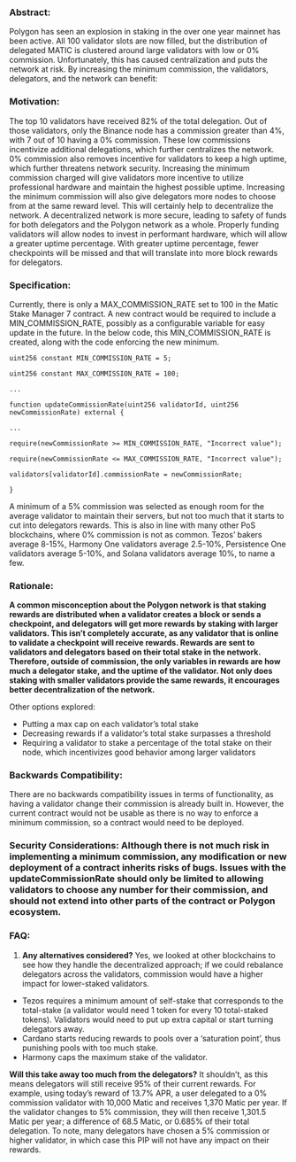 ### Abstract: 
Polygon has seen an explosion in staking in the over one year mainnet has been active. All 100 validator slots are now filled, but the distribution of delegated MATIC is clustered around large validators with low or 0% commission. Unfortunately, this has caused centralization and puts the network at risk. By increasing the minimum commission, the validators, delegators, and the network can benefit:

### Motivation: 

The top 10 validators have received 82% of the total delegation. Out of those validators, only the Binance node has a commission greater than 4%, with 7 out of 10 having a 0% commission. These low commissions incentivize additional delegations, which further centralizes the network. 0% commission also removes incentive for validators to keep a high uptime, which further threatens network security.
Increasing the minimum commission charged will give validators more incentive to utilize professional hardware and maintain the highest possible uptime. Increasing the minimum commission will also give delegators more nodes to choose from at the same reward level. This will certainly help to decentralize the network. A decentralized network is more secure, leading to safety of funds for both delegators and the Polygon network as a whole. Properly funding validators will allow nodes to invest in performant hardware, which will allow a greater uptime percentage. With greater uptime percentage, fewer checkpoints will be missed and that will translate into more block rewards for delegators.

### Specification: 

Currently, there is only a MAX_COMMISSION_RATE set to 100 in the Matic Stake Manager 7 contract. A new contract would be required to include a MIN_COMMISSION_RATE, possibly as a configurable variable for easy update in the future. In the below code, this MIN_COMMISSION_RATE is created, along with the code enforcing the new minimum.

```
uint256 constant MIN_COMMISSION_RATE = 5;

uint256 constant MAX_COMMISSION_RATE = 100;

...

function updateCommissionRate(uint256 validatorId, uint256 newCommissionRate) external {

...

require(newCommissionRate >= MIN_COMMISSION_RATE, "Incorrect value");

require(newCommissionRate <= MAX_COMMISSION_RATE, "Incorrect value");

validators[validatorId].commissionRate = newCommissionRate;

}
```

A minimum of a 5% commission was selected as enough room for the average validator to maintain their servers, but not too much that it starts to cut into delegators rewards. This is also in line with many other PoS blockchains, where 0% commission is not as common. Tezos’ bakers average 8-15%, Harmony One validators average 2.5-10%, Persistence One validators average 5-10%, and Solana validators average 10%, to name a few.

### Rationale: 

**A common misconception about the Polygon network is that staking rewards are distributed when a validator creates a block or sends a checkpoint, and delegators will get more rewards by staking with larger validators. This isn’t completely accurate, as any validator that is online to validate a checkpoint will receive rewards. Rewards are sent to validators and delegators based on their total stake in the network. Therefore, outside of commission, the only variables in rewards are how much a delegator stake, and the uptime of the validator. Not only does staking with smaller validators provide the same rewards, it encourages better decentralization of the network.**

Other options explored:

* Putting a max cap on each validator’s total stake
* Decreasing rewards if a validator’s total stake surpasses a threshold
* Requiring a validator to stake a percentage of the total stake on their node, which incentivizes good behavior among larger validators

### Backwards Compatibility: 

There are no backwards compatibility issues in terms of functionality, as having a validator change their commission is already built in. However, the current contract would not be usable as there is no way to enforce a minimum commission, so a contract would need to be deployed.

### Security Considerations: Although there is not much risk in implementing a minimum commission, any modification or new deployment of a contract inherits risks of bugs. Issues with the updateCommissionRate should only be limited to allowing validators to choose any number for their commission, and should not extend into other parts of the contract or Polygon ecosystem.

### FAQ: 

1. **Any alternatives considered?** Yes, we looked at other blockchains to see how they handle the decentralized approach; if we could rebalance delegators across the validators, commission would have a higher impact for lower-staked validators.

- Tezos requires a minimum amount of self-stake that corresponds to the total-stake (a validator would need 1 token for every 10 total-staked tokens). Validators would need to put up extra capital or start turning delegators away.
- Cardano starts reducing rewards to pools over a ‘saturation point’, thus punishing pools with too much stake.
- Harmony caps the maximum stake of the validator.

**Will this take away too much from the delegators?** It shouldn’t, as this means delegators will still receive 95% of their current rewards. For example, using today’s reward of 13.7% APR, a user delegated to a 0% commission validator with 10,000 Matic and receives 1,370 Matic per year. If the validator changes to 5% commission, they will then receive 1,301.5 Matic per year; a difference of 68.5 Matic, or 0.685% of their total delegation. To note, many delegators have chosen a 5% commission or higher validator, in which case this PIP will not have any impact on their rewards.







